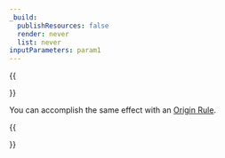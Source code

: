 ```yaml
---
_build:
  publishResources: false
  render: never
  list: never
inputParameters: param1
---
```


{{<Aside type="note">}}

You can accomplish the same effect with an [Origin Rule]($1).

{{</Aside>}}